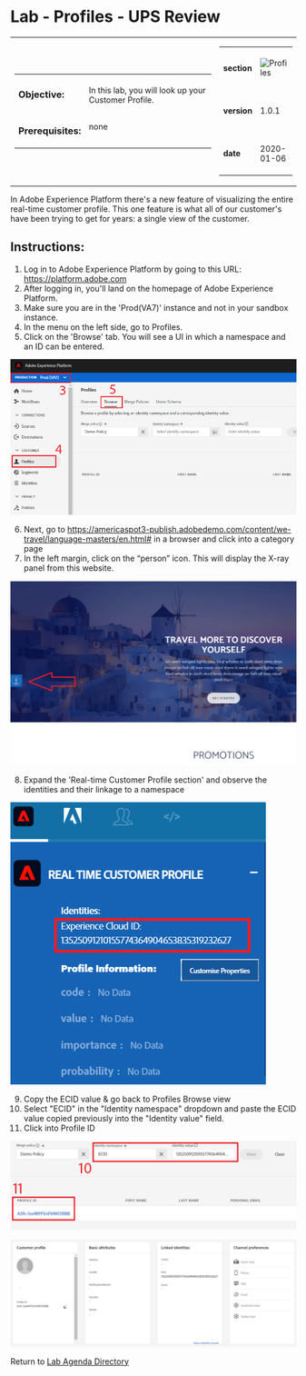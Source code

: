 Lab - Profiles - UPS Review
==========
<table style="border-collapse: collapse; border: none;" class="tab" cellspacing="0" cellpadding="0">

<tr style="border: none;">

<div align="left">
<td width="600" style="border: none;">
<table>
<tbody valign="top">
      <tr width="500">
            <td valign="top"><h3>Objective:</h3></td>
            <td valign="top"><br>In this lab, you will look up your Customer Profile.
            </td>
     </tr>
     <tr width="500">
           <td valign="top"><h3>Prerequisites:</h3></td>
           <td valign="top"><br>none</td>
     </tr>
</tbody>
</table>
</td>
</div>

<div align="right">
<td style="border: none;" valign="top">

<table>
<tbody valign="top">
      <tr>
            <td valign="middle" height="70"><b>section</b></td>
            <td valign="middle" height="70"><img src="https://github.com/adobe/AEP-Hands-on-Labs/blob/master/assets/images/left_hand_nav_menu_segments.png?raw=true" alt="Profiles"></td>
      </tr>
      <tr>
            <td valign="middle" height="70"><b>version</b></td>
            <td valign="middle" height="70">1.0.1</td>
      </tr>
      <tr>
            <td valign="middle" height="70"><b>date</b></td>
            <td valign="middle" height="70">2020-01-06</td>
      </tr>
</tbody>
</table>
</td>
</div>

</tr>
</table>

In Adobe Experience Platform there's a new feature of visualizing the entire real-time customer profile. This one feature is what all of our customer's have been trying to get for years: a single view of the customer.

Instructions:
-----------------
1. 	Log in to Adobe Experience Platform by going to this URL: https://platform.adobe.com
2.	After logging in, you'll land on the homepage of Adobe Experience Platform.
3.	Make sure you are in the 'Prod(VA7)' instance and not in your sandbox instance.
4.	In the menu on the left side, go to Profiles.
5.	Click on the 'Browse' tab. You will see a UI in which a namespace and an ID can be entered.
 
<kbd><img src="./images/profile_view.png"  /></kbd>
 
6.	Next, go to https://americaspot3-publish.adobedemo.com/content/we-travel/language-masters/en.html# in a browser and click into a category page
7.	In the left margin, click on the “person” icon. This will display the X-ray panel from this website.
 
<kbd><img src="./images/person_panel_travel.png"  /></kbd>
 
8.	Expand the 'Real-time Customer Profile section' and observe the identities and their linkage to a namespace
 
<kbd><img src="./images/identities-ECID.png"  /></kbd>
 
9.	Copy the ECID value & go back to Profiles Browse view
10.	Select "ECID" in the "Identity namespace" dropdown and paste the ECID value copied previously into the "Identity value" field.
11.	Click into Profile ID
 
<kbd><img src="./images/identities-ECID AEP.png"  /></kbd>


 <kbd><img src="./images/completed_linked profile_travel.png"  /></kbd>

Return to [Lab Agenda Directory](https://github.com/adobe/AEP-Hands-on-Labs/blob/master/labs/travel/README.md#lab-agenda)
